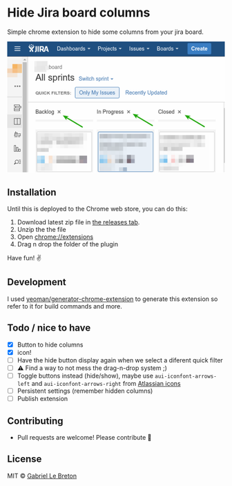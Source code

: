 # Hide Jira board columns

Simple chrome extension to hide some columns from your jira board.

![Jira example](/doc/jira-example.png)

## Installation

Until this is deployed to the Chrome web store, you can do this:

1. Download latest zip file in [the releases tab](https://github.com/GabLeRoux/hide-jira-board-columns/releases).
2. Unzip the the file
3. Open [chrome://extensions](chrome://extensions)
4. Drag n drop the folder of the plugin

Have fun! :v:

## Development

I used [yeoman/generator-chrome-extension](https://github.com/yeoman/generator-chrome-extension) to generate this extension so refer to it for build commands and more.

## Todo / nice to have

- [x] Button to hide columns
- [x] icon!
- [ ] Have the hide button display again when we select a diferent quick filter
- [ ] :warning: Find a way to not mess the drag-n-drop system ;)
- [ ] Toggle buttons instead (hide/show), maybe use `aui-iconfont-arrows-left` and `aui-iconfont-arrows-right` from [Atlassian icons](https://docs.atlassian.com/aui/5.5.1/docs/icons.html)
- [ ] Persistent settings (remember hidden columns)
- [ ] Publish extension

## Contributing

* Pull requests are welcome! Please contribute :rocket:

## License

MIT © [Gabriel Le Breton](https://gableroux.com/)
